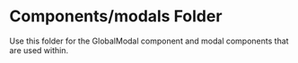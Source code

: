 # Components/modals Folder

Use this folder for the GlobalModal component and modal components that are used within.